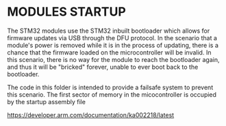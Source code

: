 # MODULES STARTUP
The STM32 modules use the STM32 inbuilt bootloader which allows for firmware updates via USB through the DFU protocol. In the scenario that a module's power is removed while it is in the process of updating, there is a chance that the firmware loaded on the microcontroller will be invalid. In this scenario, there is no way for the module to reach the bootloader again, and thus it will be "bricked" forever, unable to ever boot back to the bootloader.

The code in this folder is intended to provide a failsafe system to prevent this scenario. The first sector of memory in the micocontroller is occupied by the startup assembly file

https://developer.arm.com/documentation/ka002218/latest
